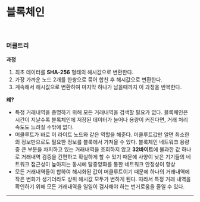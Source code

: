 # 블록체인

<br>

### 머클트리

**과정**

1. 최초 데이터를 **SHA-256** 형태의 해시값으로 변환한다.
2. 가장 가까운 노드 2개를 한쌍으로 묶어 합친 후 해시값으로 변환한다.
3. 계속해서 해시값으로 변환하여 마지막 하나가 남을때까지 이 과정을 반복한다.

**왜?**

* 특정 거래내역을 증명하기 위해 모든 거래내역을 검색할 필요가 없다. 블록체인은 시간이 지날수록 블록체인에 저장된 데이터가 늘어나 용량이 커진다면, 거래 처리 속도도 느려질 수밖에 없다.
* 머클루트가 바로 이 라이트 노드와 같은 역할을 해준다. 머클루트값만 알면 최소한의 정보만으로도 필요한 정보를 블록에서 가져올 수 있다. 블록체인 네트워크 용량 중 큰 부분을 차지하고 있는 거래내역을 조회하지 않고 **32바이트**에 불과한 값 하나로 거래내역 검증을 간편하고 확실하게 할 수 있기 때문에 사양이 낮은 기기들의 네트워크 접근성이 높아지는 동시에 탈중앙화를 통한 네트워크 안정성이 향상
* 모든 거래내역들이 합하여 해시화된 값이 머클루트이기 때문에 하나의 거래내역에 작은 변화가 생기더라도 상위 해시값 모두가 변하게 된다. 따라서 특정 거래 내역을 확인하기 위해 모든 거래내역을 일일이 검사해야 하는 번거로움을 줄일 수 있다.

---